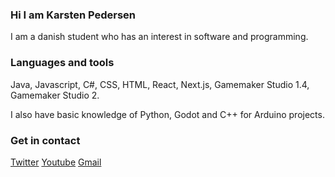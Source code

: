 ### Hi I am Karsten Pedersen
I am a danish student who has an interest in software and programming.

### Languages and tools
Java, Javascript, C#, CSS, HTML, React, Next.js, Gamemaker Studio 1.4, Gamemaker Studio 2.

I also have basic knowledge of Python, Godot and C++ for Arduino projects.

### Get in contact
[Twitter][twitter]
[Youtube][youtube]
[Gmail][gmail]


[twitter]: https://twitter.com/KarstenFinderup
[youtube]: https://www.youtube.com/channel/UCPUSU_U5RsqrcPoNHDKsWEg
[gmail]: https://mail.google.com/mail/?view=cm&fs=1&to=contactkarstenpedersen@gmail.com
